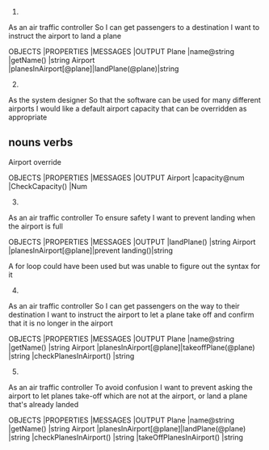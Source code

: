1) 
As an air traffic controller
So I can get passengers to a destination
I want to instruct the airport to land a plane

OBJECTS |PROPERTIES             |MESSAGES         |OUTPUT
Plane   |name@string            |getName()        |string
Airport |planesInAirport[@plane]|landPlane(@plane)|string

2)
As the system designer
So that the software can be used for many different airports
I would like a default airport capacity that can be overridden as appropriate

nouns           verbs
----------------------
Airport         override 



OBJECTS |PROPERTIES             |MESSAGES         |OUTPUT
Airport   |capacity@num         |CheckCapacity() |Num


3)
As an air traffic controller
To ensure safety
I want to prevent landing when the airport is full

OBJECTS |PROPERTIES             |MESSAGES         |OUTPUT
                                |landPlane()      |string
Airport |planesInAirport[@plane]|prevent landing()|string

A for loop could have been used but was unable to figure out the syntax for it 


4)
As an air traffic controller
So I can get passengers on the way to their destination
I want to instruct the airport to let a plane take off and confirm that it is no longer in the airport

OBJECTS |PROPERTIES             |MESSAGES               |OUTPUT
Plane   |name@string            |getName()              |string
Airport |planesInAirport[@plane]|takeoffPlane(@plane)   |string
                                |checkPlanesInAirport() |string

5)
As an air traffic controller
To avoid confusion
I want to prevent asking the airport to let planes take-off which are not at the airport, or land a plane that's already landed

OBJECTS |PROPERTIES             |MESSAGES               |OUTPUT
Plane   |name@string            |getName()                 |string
Airport |planesInAirport[@plane]|landPlane(@plane)         |string
                                |checkPlanesInAirport()    |string
                                |takeOffPlanesInAirport()  |string
                                                      